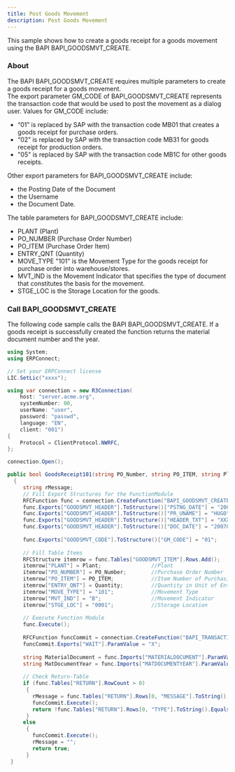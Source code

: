 ```yaml
---
title: Post Goods Movement
description: Post Goods Movement
---
```


This sample shows how to create a goods receipt for a goods movement using the BAPI BAPI_GOODSMVT_CREATE. 

### About

The BAPI BAPI_GOODSMVT_CREATE requires multiple parameters to create a goods receipt for a goods movement.<br>
The export parameter GM_CODE of BAPI_GOODSMVT_CREATE represents the transaction code that would be used to post the movement as a dialog user. Values for GM_CODE include: 
- “01” is replaced by SAP with the transaction code MB01 that creates a goods receipt for purchase orders. 
- “02” is replaced by SAP with the transaction code MB31 for goods receipt for production orders.
- "05" is replaced by SAP with the transaction code MB1C for other goods receipts.

Other export parameters for BAPI_GOODSMVT_CREATE include:
- the Posting Date of the Document
- the Username
- the Document Date. 

The table parameters for BAPI_GOODSMVT_CREATE include:
- PLANT (Plant)
- PO_NUMBER (Purchase Order Number) 
- PO_ITEM (Purchase Order Item)
- ENTRY_QNT (Quantity)
- MOVE_TYPE "101" is the Movement Type for the goods receipt for purchase order into warehouse/stores.
- MVT_IND is the Movement Indicator that specifies the type of document that constitutes the basis for the movement.
- STGE_LOC is the Storage Location for the goods. 

### Call BAPI_GOODSMVT_CREATE

The following code sample calls the BAPI BAPI_GOODSMVT_CREATE.
If a goods receipt is successfully created the function returns the material document number and the year.

```csharp linenums="1" title="BAPI_GOODSMVT_CREATE"
using System;
using ERPConnect;

// Set your ERPConnect license
LIC.SetLic("xxxx");

using var connection = new R3Connection(
    host: "server.acme.org",
    systemNumber: 00,
    userName: "user",
    password: "passwd",
    language: "EN",
    client: "001")
{
    Protocol = ClientProtocol.NWRFC,
};

connection.Open();

public bool GoodsReceipt101(string PO_Number, string PO_ITEM, string Plant, decimal Quantity)
  {
     string rMessage;
     // Fill Export Structures for the FunctionModule
     RFCFunction func = connection.CreateFunction("BAPI_GOODSMVT_CREATE");
     func.Exports["GOODSMVT_HEADER"].ToStructure()["PSTNG_DATE"] = "20070921"; //Posting Date in the Document
     func.Exports["GOODSMVT_HEADER"].ToStructure()["PR_UNAME"] = "HUGO";       //UserName
     func.Exports["GOODSMVT_HEADER"].ToStructure()["HEADER_TXT"] = "XXX";      //HeaderText
     func.Exports["GOODSMVT_HEADER"].ToStructure()["DOC_DATE"] = "20070921";   //Document Date in Document
  
     func.Exports["GOODSMVT_CODE"].ToStructure()["GM_CODE"] = "01";
  
     // Fill Table Items 
     RFCStructure itemrow = func.Tables["GOODSMVT_ITEM"].Rows.Add();
     itemrow["PLANT"] = Plant;                //Plant
     itemrow["PO_NUMBER"] = PO_Number;        //Purchase Order Number
     itemrow["PO_ITEM"] = PO_ITEM;            //Item Number of Purchasing Document  
     itemrow["ENTRY_QNT"] = Quantity;         //Quantity in Unit of Entry
     itemrow["MOVE_TYPE"] = "101";            //Movement Type
     itemrow["MVT_IND"] = "B";                //Movement Indicator
     itemrow["STGE_LOC"] = "0001";            //Storage Location
  
     // Execute Function Module
     func.Execute();
  
     RFCFunction funcCommit = connection.CreateFunction("BAPI_TRANSACTION_COMMIT");
     funcCommit.Exports["WAIT"].ParamValue = "X";
  
     string MaterialDocument = func.Imports["MATERIALDOCUMENT"].ParamValue.ToString();
     string MatDocumentYear = func.Imports["MATDOCUMENTYEAR"].ParamValue.ToString();
  
     // Check Return-Table
     if (func.Tables["RETURN"].RowCount > 0)
      {
        rMessage = func.Tables["RETURN"].Rows[0, "MESSAGE"].ToString();
        funcCommit.Execute();
        return !func.Tables["RETURN"].Rows[0, "TYPE"].ToString().Equals("E");
      }
     else
      {
        funcCommit.Execute();
        rMessage = "";
        return true;
      }
 }
```
